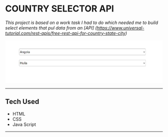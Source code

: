 # COUNTRY SELECTOR API

*This project is based on a work task I had to do which needed me to build select elements that pul data from an [API] (https://www.universal-tutorial.com/rest-apis/free-rest-api-for-country-state-city)*

![Project Screenshot](project.png)

---
## Tech Used

- HTML
- CSS
- Java Script

---

